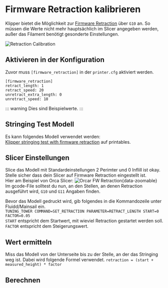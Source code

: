 <script setup>
import FWRetractCalibrationCalculator from '../../components/FWRetractCalibrationCalculator.vue'
</script>

# Firmware Retraction kalibrieren

Klipper bietet die Möglichkeit zur [Firmware Retraction](https://www.klipper3d.org/Config_Reference.html?h=retract#firmware_retraction) über `G10` an. So müssen die Werte nicht mehr hauptsächlich im Slicer angegeben werden, außer das Filament benötigt gesonderte Einstellungen.

![Retraction Calibration](../../assets/images/retract-cal-title.webp)

## Aktivieren in der Konfiguration
Zuvor muss `[firmware_retraction]` in der `printer.cfg` aktiviert werden.  
```
[firmware_retraction]
retract_length: 1
retract_speed: 20
unretract_extra_length: 0
unretract_speed: 10
```
::: warning
Dies sind Beispielwerte.
:::

## Stringing Test Modell
Es kann folgendes Modell verwendet werden:  
[Klipper stringing test with firmware retraction](https://www.printables.com/model/236366-klipper-stringing-test-with-firmware-retraction) auf printables.  

## Slicer Einstellungen
Slice das Modell mit Standardeinstellungen 2 Perimter und 0 Inflill ist okay.  
Stelle sicher dass dein Slicer auf Firmware Retraction eingestellt ist.  
Hier am Beispiel von Orca Slicer:
![Orcar FW Retraction](../../assets/images/orca-fw-retract.png){data-zoomable}  
Im gcode-File solltest du nun, an den Stellen, an denen Retraction ausgeführt wird, `G10` und `G11` Angaben finden.

Bevor das Modell gedruckt wird, gib folgendes in die Kommandozeile unter Fluidd/Mainsail ein.  
`TUNING_TOWER COMMAND=SET_RETRACTION PARAMETER=RETRACT_LENGTH START=0 FACTOR=0.05`  
`START` entspricht dem Startwert, mit wieviel Retraction gestartet werden soll.  
`FACTOR` entspricht dem Steigerungswert.  

## Wert ermitteln
Miss das Modell von der Unterseite bis zu der Stelle, an der das Stringing weg ist.
Dabei wird folgende Formel verwendet. `retraction = (start + measured_height) * factor`  

## Berechnen
<FWRetractCalibrationCalculator />

